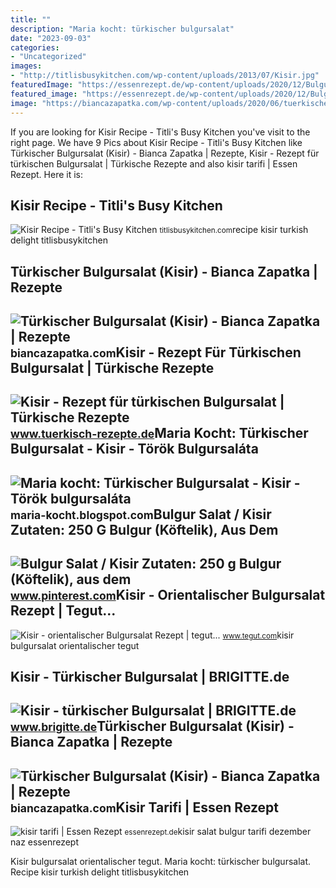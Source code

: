```yaml
---
title: ""
description: "Maria kocht: türkischer bulgursalat"
date: "2023-09-03"
categories:
- "Uncategorized"
images:
- "http://titlisbusykitchen.com/wp-content/uploads/2013/07/Kisir.jpg"
featuredImage: "https://essenrezept.de/wp-content/uploads/2020/12/Bulgur-Salat-Kisir.png"
featured_image: "https://essenrezept.de/wp-content/uploads/2020/12/Bulgur-Salat-Kisir.png"
image: "https://biancazapatka.com/wp-content/uploads/2020/06/tuerkischer-bulgursalat-kisir-rezept.jpg"
---
```


If you are looking for Kisir Recipe - Titli's Busy Kitchen you've visit to the right page. We have 9 Pics about Kisir Recipe - Titli's Busy Kitchen like Türkischer Bulgursalat (Kisir) - Bianca Zapatka | Rezepte, Kisir - Rezept für türkischen Bulgursalat | Türkische Rezepte and also kisir tarifi | Essen Rezept. Here it is:

Kisir Recipe - Titli's Busy Kitchen
-----------------------------------

 ![Kisir Recipe - Titli's Busy Kitchen](http://titlisbusykitchen.com/wp-content/uploads/2013/07/Kisir.jpg) <small>titlisbusykitchen.com</small>recipe kisir turkish delight titlisbusykitchen

Türkischer Bulgursalat (Kisir) - Bianca Zapatka | Rezepte
---------------------------------------------------------

 ![Türkischer Bulgursalat (Kisir) - Bianca Zapatka | Rezepte](https://biancazapatka.com/wp-content/uploads/2020/06/tuerkischer-bulgursalat-kisir-rezept.jpg) <small>biancazapatka.com</small>Kisir - Rezept Für Türkischen Bulgursalat | Türkische Rezepte
-------------------------------------------------------------

 ![Kisir - Rezept für türkischen Bulgursalat | Türkische Rezepte](https://www.tuerkisch-rezepte.de/wp-content/uploads/kisir-bulgur-salat-rezept.png) <small>www.tuerkisch-rezepte.de</small>Maria Kocht: Türkischer Bulgursalat - Kisir - Török Bulgursaláta
----------------------------------------------------------------

 ![Maria kocht: Türkischer Bulgursalat - Kisir - Török bulgursaláta](https://2.bp.blogspot.com/-tnXCUYF5EoQ/WyZfhxh3GrI/AAAAAAAAAwI/ck-Mja6VseAFcrWiJOyy0MlsqF4NhS7yQCLcBGAs/w1200-h630-p-k-no-nu/Kisir11.jpg) <small>maria-kocht.blogspot.com</small>Bulgur Salat / Kisir Zutaten: 250 G Bulgur (Köftelik), Aus Dem
--------------------------------------------------------------

 ![Bulgur Salat / Kisir Zutaten: 250 g Bulgur (Köftelik), aus dem](https://i.pinimg.com/originals/a8/6d/66/a86d66a9f8f07ccc8e1e303ab353e702.jpg) <small>www.pinterest.com</small>Kisir - Orientalischer Bulgursalat Rezept | Tegut...
----------------------------------------------------

 ![Kisir - orientalischer Bulgursalat Rezept | tegut...](https://static.tegut.com/fileadmin/_processed_/a/f/csm_Kisir-orientalischer-Bulgursalat-1920x1080_66f266d611.jpg) <small>www.tegut.com</small>kisir bulgursalat orientalischer tegut

Kisir - Türkischer Bulgursalat | BRIGITTE.de
--------------------------------------------

 ![Kisir - türkischer Bulgursalat | BRIGITTE.de](https://image.brigitte.de/10552848/t/ot/v5/w960/r1/-/bulgursalat-fs-a7a4b572f247707922d9fe78a961942e-bulgursalat-fs-.jpg) <small>www.brigitte.de</small>Türkischer Bulgursalat (Kisir) - Bianca Zapatka | Rezepte
---------------------------------------------------------

 ![Türkischer Bulgursalat (Kisir) - Bianca Zapatka | Rezepte](https://biancazapatka.com/wp-content/uploads/2020/06/tuerkischer-bulgur-salat-rezept-kisir-500x500.jpg) <small>biancazapatka.com</small>Kisir Tarifi | Essen Rezept
---------------------------

 ![kisir tarifi | Essen Rezept](https://essenrezept.de/wp-content/uploads/2020/12/Bulgur-Salat-Kisir.png) <small>essenrezept.de</small>kisir salat bulgur tarifi dezember naz essenrezept

Kisir bulgursalat orientalischer tegut. Maria kocht: türkischer bulgursalat. Recipe kisir turkish delight titlisbusykitchen
